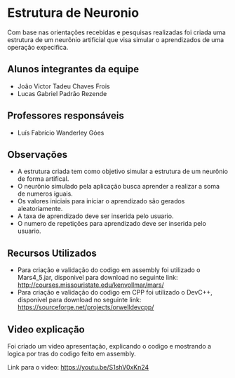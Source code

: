 # Estrutura de Neuronio
Com base nas orientações recebidas e pesquisas realizadas foi criada uma estrutura de um neurônio artificial que visa simular o aprendizados de uma operação expecifica.

## Alunos integrantes da equipe
* João Victor Tadeu Chaves Frois
* Lucas Gabriel Padrão Rezende

## Professores responsáveis

* Luís Fabrício Wanderley Góes

## Observações
* A estrutura criada tem como objetivo simular a estrutura de um neurônio de forma artifical.
* O neurônio simulado pela aplicação busca aprender a realizar a soma de numeros iguais.
* Os valores iniciais para iniciar o aprendizado são gerados aleatoriamente.
* A taxa de aprendizado deve ser inserida pelo usuario.
* O numero de repetições para aprendizado deve ser inserida pelo usuario.

## Recursos Utilizados
* Para criação e validação do codigo em assembly foi utilizado o Mars4_5.jar, disponivel para download no seguinte link: http://courses.missouristate.edu/kenvollmar/mars/
* Para criação e validação do codigo em CPP foi utilizado o DevC++, disponivel para download no seguinte link: https://sourceforge.net/projects/orwelldevcpp/

## Video explicação
Foi criado um video apresentação, explicando o codigo e mostrando a logica por tras do codigo feito em assembly.

Link para o video: https://youtu.be/S1shV0xKn24

